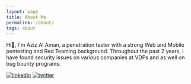 ```yaml
---
layout: page
title: About Me
permalink: /about/
tags: about
---
```


Hi👋, I'm Aziz Al Aman, a penetration tester with a strong Web and Mobile pentesting and Red Teaming background. Throughout the past 2 years, I have found security issues on various companies at VDPs and as well on bug bounty programs.

[![linkedin](https://img.shields.io/badge/linkedin-0A66C2?style=for-the-badge&logo=linkedin&logoColor=white)](https://www.linkedin.com/in/nxtexploit)
[![twitter](https://img.shields.io/badge/twitter-1DA1F2?style=for-the-badge&logo=twitter&logoColor=white)](https://twitter.com/nxtexploit)

